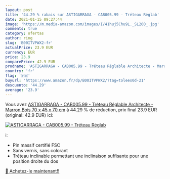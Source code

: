 ```yaml
---
layout: post
title: '44.29 % rabais sur ASTIGARRAGA - CAB005.99 - Tréteau Réglab'
date: 2021-01-15 09:27:44
image: 'https://m.media-amazon.com/images/I/41huj5Chu9L._SL200_.jpg'
comments: true
category: ofertas
author: ring
slug: 'B00ITVPWX2-fr'
actualPrice: 23.9 EUR
currency: EUR
price: 23.9
comparePrice: 42.9 EUR
prodname: 'ASTIGARRAGA - CAB005.99 - Tréteau Réglable Architecte - Marron  Bois  70 x 45 x 70 cm'
country: 'fr'
flag: '🇫🇷'
buyurl: 'https://www.amazon.fr/dp/B00ITVPWX2/?tag=tolees0d-21'
descuento: '44.29'
average: '23.9'
---
```


Vous avez [ASTIGARRAGA - CAB005.99 - Tréteau Réglable Architecte - Marron  Bois  70 x 45 x 70 cm](https://www.amazon.fr/dp/B00ITVPWX2/?tag=tolees0d-21)  à  44.29 % de réduction, prix final  23.9 EUR (original: 42.9 EUR) ici:

[![ASTIGARRAGA - CAB005.99 - Tréteau Réglab](https://m.media-amazon.com/images/I/41huj5Chu9L._SL200_.jpg)](https://www.amazon.fr/dp/B00ITVPWX2/?tag=tolees0d-21)

ℹ️:

- Pin massif certifié FSC
- Sans vernis, sans colorant
- Tréteau inclinable permettant une inclinaison suffisante pour une position droite du dos

[🛒 Achetez-le maintenant!!](https://www.amazon.fr/dp/B00ITVPWX2/?tag=tolees0d-21)
